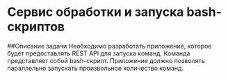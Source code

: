 # Сервис обработки и запуска bash-скриптов
##Описание задачи
Необходимо разработать приложение, которое будет предоставлять REST API для запуска команд. 
Команда представляет собой bash-скрипт. Приложение должно позволять параллельно запускать произвольное количество команд.

